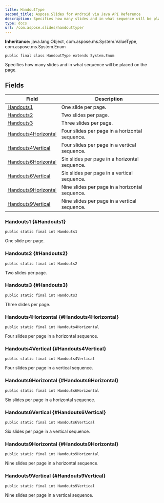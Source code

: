 ```yaml
---
title: HandoutType
second_title: Aspose.Slides for Android via Java API Reference
description: Specifies how many slides and in what sequence will be placed on the page.
type: docs
url: /com.aspose.slides/handouttype/
---
```

**Inheritance:**
java.lang.Object, com.aspose.ms.System.ValueType, com.aspose.ms.System.Enum
```
public final class HandoutType extends System.Enum
```

Specifies how many slides and in what sequence will be placed on the page.
## Fields

| Field | Description |
| --- | --- |
| [Handouts1](#Handouts1) | One slide per page. |
| [Handouts2](#Handouts2) | Two slides per page. |
| [Handouts3](#Handouts3) | Three slides per page. |
| [Handouts4Horizontal](#Handouts4Horizontal) | Four slides per page in a horizontal sequence. |
| [Handouts4Vertical](#Handouts4Vertical) | Four slides per page in a vertical sequence. |
| [Handouts6Horizontal](#Handouts6Horizontal) | Six slides per page in a horizontal sequence. |
| [Handouts6Vertical](#Handouts6Vertical) | Six slides per page in a vertical sequence. |
| [Handouts9Horizontal](#Handouts9Horizontal) | Nine slides per page in a horizontal sequence. |
| [Handouts9Vertical](#Handouts9Vertical) | Nine slides per page in a vertical sequence. |
### Handouts1 {#Handouts1}
```
public static final int Handouts1
```


One slide per page.

### Handouts2 {#Handouts2}
```
public static final int Handouts2
```


Two slides per page.

### Handouts3 {#Handouts3}
```
public static final int Handouts3
```


Three slides per page.

### Handouts4Horizontal {#Handouts4Horizontal}
```
public static final int Handouts4Horizontal
```


Four slides per page in a horizontal sequence.

### Handouts4Vertical {#Handouts4Vertical}
```
public static final int Handouts4Vertical
```


Four slides per page in a vertical sequence.

### Handouts6Horizontal {#Handouts6Horizontal}
```
public static final int Handouts6Horizontal
```


Six slides per page in a horizontal sequence.

### Handouts6Vertical {#Handouts6Vertical}
```
public static final int Handouts6Vertical
```


Six slides per page in a vertical sequence.

### Handouts9Horizontal {#Handouts9Horizontal}
```
public static final int Handouts9Horizontal
```


Nine slides per page in a horizontal sequence.

### Handouts9Vertical {#Handouts9Vertical}
```
public static final int Handouts9Vertical
```


Nine slides per page in a vertical sequence.

